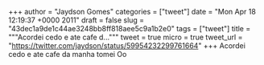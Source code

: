 
+++
author = "Jaydson Gomes"
categories = ["tweet"]
date = "Mon Apr 18 12:19:37 +0000 2011"
draft = false
slug = "43dec1a9de1c44ae3248bb8ff818aee5c9a1b2e0"
tags = ["tweet"]
title = """Acordei cedo e ate cafe d..."""
tweet = true
micro = true
tweet_url = "https://twitter.com/jaydson/status/59954232299761664"
+++
Acordei cedo e ate cafe da manha tomei Oo
